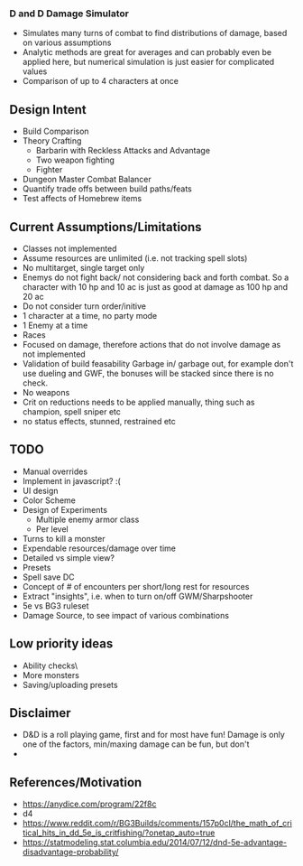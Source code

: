 ### D and D Damage Simulator

* Simulates many turns of combat to find distributions of damage, based on various assumptions
* Analytic methods are great for averages and can probably even be applied here, but numerical simulation is just easier for complicated values
* Comparison of up to 4 characters at once

## Design Intent ##

* Build Comparison
* Theory Crafting
    * Barbarin with Reckless Attacks and Advantage
    * Two weapon fighting
    * Fighter 
* Dungeon Master Combat Balancer
* Quantify trade offs between build paths/feats
* Test affects of Homebrew items

## Current Assumptions/Limitations ##
* Classes not implemented
* Assume resources are unlimited (i.e. not tracking spell slots)
* No multitarget, single target only
* Enemys do not fight back/ not considering back and forth combat. So a character with 10 hp and 10 ac is just as good at damage as 100 hp and 20 ac
* Do not consider turn order/initive
* 1 character at a time, no party mode
* 1 Enemy at a time
* Races
* Focused on damage, therefore actions that do not involve damage as not implemented
* Validation of build feasability Garbage in/ garbage out, for example don't use dueling and GWF, the bonuses will be stacked since there is no check. 
* No weapons
* Crit on reductions needs to be applied manually, thing such as champion, spell sniper etc
* no status effects, stunned, restrained etc

## TODO ##
* Manual overrides
* Implement in javascript? :(
* UI design
* Color Scheme
* Design of Experiments
    * Multiple enemy armor class
    * Per level
* Turns to kill a monster
* Expendable resources/damage over time
* Detailed vs simple view?
* Presets
* Spell save DC
* Concept of # of encounters per short/long rest for resources
* Extract "insights", i.e. when to turn on/off GWM/Sharpshooter
* 5e vs BG3 ruleset
* Damage Source, to see impact of various combinations


## Low priority ideas ##
* Ability checks\
* More monsters
* Saving/uploading presets

## Disclaimer ##
* D&D is a roll playing game, first and for most have fun! Damage is only one of the factors, min/maxing damage can be fun, but don't 
* 

## References/Motivation ##
* https://anydice.com/program/22f8c
* d4
* https://www.reddit.com/r/BG3Builds/comments/157p0cl/the_math_of_critical_hits_in_dd_5e_is_critfishing/?onetap_auto=true
* https://statmodeling.stat.columbia.edu/2014/07/12/dnd-5e-advantage-disadvantage-probability/

